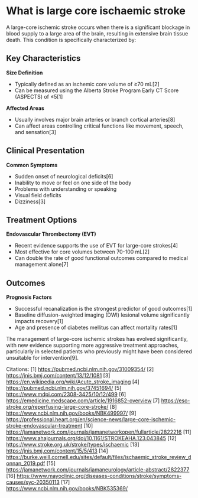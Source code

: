 # What is large core ischaemic stroke

A large-core ischemic stroke occurs when there is a significant blockage in blood supply to a large area of the brain, resulting in extensive brain tissue death. This condition is specifically characterized by:

## Key Characteristics

**Size Definition**
- Typically defined as an ischemic core volume of ≥70 mL[2]
- Can be measured using the Alberta Stroke Program Early CT Score (ASPECTS) of ≤5[1]

**Affected Areas**
- Usually involves major brain arteries or branch cortical arteries[8]
- Can affect areas controlling critical functions like movement, speech, and sensation[3]

## Clinical Presentation

**Common Symptoms**
- Sudden onset of neurological deficits[6]
- Inability to move or feel on one side of the body
- Problems with understanding or speaking
- Visual field deficits
- Dizziness[3]

## Treatment Options

**Endovascular Thrombectomy (EVT)**
- Recent evidence supports the use of EVT for large-core strokes[4]
- Most effective for core volumes between 70-100 mL[2]
- Can double the rate of good functional outcomes compared to medical management alone[7]

## Outcomes

**Prognosis Factors**
- Successful recanalization is the strongest predictor of good outcomes[1]
- Baseline diffusion-weighted imaging (DWI) lesional volume significantly impacts recovery[1]
- Age and presence of diabetes mellitus can affect mortality rates[1]

The management of large-core ischemic strokes has evolved significantly, with new evidence supporting more aggressive treatment approaches, particularly in selected patients who previously might have been considered unsuitable for intervention[9].

Citations:
[1] https://pubmed.ncbi.nlm.nih.gov/31009354/
[2] https://jnis.bmj.com/content/13/12/1081
[3] https://en.wikipedia.org/wiki/Acute_stroke_imaging
[4] https://pubmed.ncbi.nlm.nih.gov/37451694/
[5] https://www.mdpi.com/2308-3425/10/12/499
[6] https://emedicine.medscape.com/article/1916852-overview
[7] https://eso-stroke.org/reperfusing-large-core-stroke/
[8] https://www.ncbi.nlm.nih.gov/books/NBK499997/
[9] https://professional.heart.org/en/science-news/large-core-ischemic-stroke-endovascular-treatment
[10] https://jamanetwork.com/journals/jamanetworkopen/fullarticle/2822216
[11] https://www.ahajournals.org/doi/10.1161/STROKEAHA.123.043845
[12] https://www.stroke.org.uk/stroke/types/ischaemic
[13] https://jnis.bmj.com/content/15/5/413
[14] https://burke.weill.cornell.edu/sites/default/files/ischaemic_stroke_review_donnan_2019.pdf
[15] https://jamanetwork.com/journals/jamaneurology/article-abstract/2822377
[16] https://www.mayoclinic.org/diseases-conditions/stroke/symptoms-causes/syc-20350113
[17] https://www.ncbi.nlm.nih.gov/books/NBK535369/
